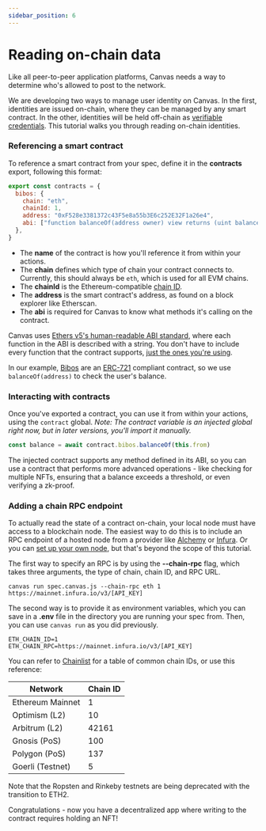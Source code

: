 ```yaml
---
sidebar_position: 6
---
```


# Reading on-chain data

Like all peer-to-peer application platforms, Canvas needs a way to determine who's allowed to post to the network.

We are developing two ways to manage user identity on Canvas. In the first, identities are issued on-chain, where they can be managed by any smart contract. In the other, identities will be held off-chain as [verifiable credentials](https://www.w3.org/TR/vc-data-model/). This tutorial walks you through reading on-chain identities.

### Referencing a smart contract

To reference a smart contract from your spec, define it in the **contracts** export, following this format:

```js
export const contracts = {
  bibos: {
    chain: "eth",
    chainId: 1,
    address: "0xF528e3381372c43F5e8a55b3E6c252E32F1a26e4",
    abi: ["function balanceOf(address owner) view returns (uint balance)"],
  },
}
```

* The **name** of the contract is how you'll reference it from within your actions.
* The **chain** defines which type of chain your contract connects to. Currently, this should always be `eth`, which is used for all EVM chains.
* The **chainId** is the Ethereum-compatible [chain ID](https://chainlist.org/).
* The **address** is the smart contract's address, as found on a block explorer like Etherscan.
* The **abi** is required for Canvas to know what methods it's calling on the contract.

Canvas uses [Ethers v5's human-readable ABI standard](https://docs.ethers.io/v5/api/utils/abi/interface/), where each function in the ABI is described with a string. You don't have to include every function that the contract supports, [just the ones you're using](https://blog.ricmoo.com/human-readable-contract-abis-in-ethers-js-141902f4d917).

In our example, [Bibos](https://bibos.xyz/) are an [ERC-721](https://eips.ethereum.org/EIPS/eip-721) compliant contract, so we use `balanceOf(address)` to check the user's balance.


### Interacting with contracts

Once you've exported a contract, you can use it from within your actions, using the `contract` global. *Note: The contract variable is an injected global right now, but in later versions, you'll import it manually.*

```js
const balance = await contract.bibos.balanceOf(this.from)
```

The injected contract supports any method defined in its ABI, so you can use a contract that performs more advanced operations - like checking for multiple NFTs, ensuring that a balance exceeds a threshold, or even verifying a zk-proof.


### Adding a chain RPC endpoint

To actually read the state of a contract on-chain, your local node must have access to a blockchain node. The easiest way to do this is to include an RPC endpoint of a hosted node from a provider like [Alchemy](https://www.alchemy.com/) or [Infura](https://infura.io/). Or you can [set up your own node](https://ethereum.org/en/developers/docs/nodes-and-clients/run-a-node/), but that's beyond the scope of this tutorial.

The first way to specify an RPC is by using the **--chain-rpc** flag, which takes three arguments, the type of chain, chain ID, and RPC URL.

```
canvas run spec.canvas.js --chain-rpc eth 1 https://mainnet.infura.io/v3/[API_KEY]
```

The second way is to provide it as environment variables, which you can save in a **.env** file in the directory you are running your spec from. Then, you can use `canvas run` as you did previously.

```
ETH_CHAIN_ID=1
ETH_CHAIN_RPC=https://mainnet.infura.io/v3/[API_KEY]
```

You can refer to [Chainlist](https://chainlist.org/) for a table of common chain IDs, or use this reference:


| Network           | Chain ID          |
| ----------------- | ----------------- |
| Ethereum Mainnet  | 1                 |
| Optimism (L2)     | 10                |
| Arbitrum (L2)     | 42161             |
| Gnosis (PoS)      | 100               |
| Polygon (PoS)     | 137               |
| Goerli (Testnet)  | 5                 |

Note that the Ropsten and Rinkeby testnets are being deprecated with the transition to ETH2.

Congratulations - now you have a decentralized app where writing to the contract requires holding an NFT!